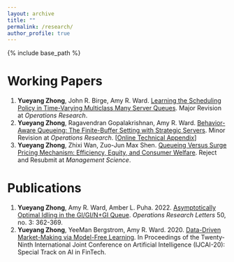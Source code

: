 ```yaml
---
layout: archive
title: ""
permalink: /research/
author_profile: true
---
```

{% include base_path %} 

# Working Papers
1. **Yueyang Zhong**, John R. Birge, Amy R. Ward. [Learning the Scheduling Policy in Time-Varying Multiclass Many Server Queues](https://papers.ssrn.com/sol3/papers.cfm?abstract_id=4090021). Major Revision at *Operations Research*.
2. **Yueyang Zhong**, Ragavendran Gopalakrishnan, Amy R. Ward. [Behavior-Aware Queueing: The Finite-Buffer Setting with Strategic Servers](https://papers.ssrn.com/sol3/papers.cfm?abstract_id=3633435). Minor Revision at *Operations Research*. [[Online Technical Appendix](https://yzhong0.github.io/yueyangzhong/files/finitebuffer_strategicserver_technical_file.pdf)]
3. **Yueyang Zhong**, Zhixi Wan, Zuo-Jun Max Shen. [Queueing Versus Surge Pricing Mechanism: Efficiency, Equity, and Consumer Welfare](https://papers.ssrn.com/sol3/papers.cfm?abstract_id=3699134). Reject and Resubmit at *Management Science*. 


# Publications 
1. **Yueyang Zhong**, Amy R. Ward, Amber L. Puha. 2022. [Asymptotically Optimal Idling in the GI/GI/N+GI Queue](https://www.sciencedirect.com/science/article/pii/S0167637722000530). *Operations Research Letters* 50, no. 3: 362-369.
2. **Yueyang Zhong**, YeeMan Bergstrom, Amy R. Ward. 2020. [Data-Driven Market-Making via Model-Free Learning](https://www.ijcai.org/Proceedings/2020/0615.pdf). In Proceedings of the Twenty-Ninth International Joint Conference on Artificial Intelligence (IJCAI-20): Special Track on AI in FinTech.

